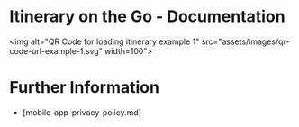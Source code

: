 # Itinerary on the Go - Documentation

<img alt="QR Code for loading itinerary example 1" src="assets/images/qr-code-url-example-1.svg" width=100">

# Further Information

* [mobile-app-privacy-policy.md]